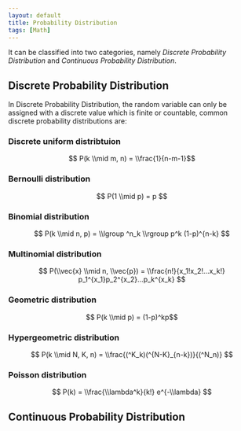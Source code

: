 ```yaml
---
layout: default
title: Probability Distribution
tags: [Math]
---
```


It can be classified into two categories, namely *Discrete Probability Distribution* and *Continuous Probability Distribution*.

## Discrete Probability Distribution
In Discrete Probability Distribution, the random variable can only be assigned with a discrete value which is finite or countable, common discrete probability distributions are:

### Discrete uniform distribtuion

$$ P(k \\mid m, n) = \\frac{1}{n-m-1}$$


### Bernoulli distribution

$$ P(1 \\mid p) = p $$

### Binomial distribution

$$ P(k \\mid n, p) = \\lgroup ^n_k \\rgroup p^k (1-p)^{n-k} $$

### Multinomial distribution

$$ P(\\vec{x} \\mid n, \\vec{p}) = \\frac{n!}{x_1!x_2!...x_k!} p_1^{x_1}p_2^{x_2}…p_k^{x_k} $$

### Geometric distribution

$$  P(k \\mid p) = (1-p)^kp$$

### Hypergeometric distribution

$$ P(k \\mid N, K, n) = \\frac{(^K_k)(^{N-K}_{n-k})}{(^N_n)} $$

### Poisson distribution

$$ P(k) = \\frac{\\lambda^k}{k!} e^{-\\lambda} $$


## Continuous Probability Distribution